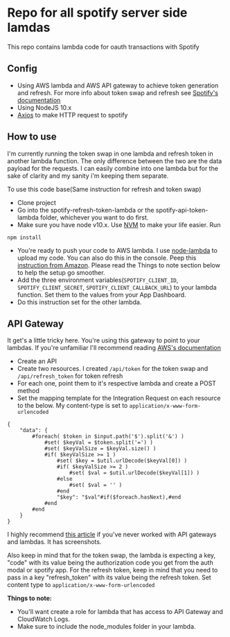 # Repo for all spotify server side lamdas

This repo contains lambda code for oauth transactions with Spotify

## Config
- Using AWS lambda and AWS API gateway to achieve token generation and refresh. For more info about token swap and refresh see [Spotify's documentation](https://developer.spotify.com/documentation/ios/guides/token-swap-and-refresh/)
- Using NodeJS 10.x
- [Axios](https://github.com/axios/axios) to make HTTP request to spotify

## How to use
I'm currently running the token swap in one lambda and refresh token in another lambda function. The only difference between the two are the data payload for the requests. I can easily combine into one lambda but for the sake of clarity and my sanity i'm keeping them separate.

To use this code base(Same instruction for refresh and token swap)
- Clone project
- Go into the spotify-refresh-token-lambda or the spotify-api-token-lambda folder, whichever you want to do first.
- Make sure you have node v10.x. Use [NVM](https://github.com/nvm-sh/nvm) to make your life easier. Run
```
npm install
```
- You're ready to push your code to AWS lambda. I use [node-lambda](https://www.npmjs.com/package/node-lambda) to upload my code. You can also do this in the console. Peep this [instruction from Amazon](https://docs.aws.amazon.com/lambda/latest/dg/getting-started-create-function.html). Please read the Things to note section below to help the setup go smoother.
- Add the three environment variables(`SPOTIFY_CLIENT_ID`, `SPOTIFY_CLIENT_SECRET`, `SPOTIFY_CLIENT_CALLBACK_URL`) to your lambda function. Set them to the values from your App Dashboard.
- Do this instruction set for the other lambda.

## API Gateway
It get's a little tricky here. You're using this gateway to point to your lambdas. If you're unfamiliar I'll recommend reading [AWS's documentation](https://docs.aws.amazon.com/apigateway/latest/developerguide/how-to-create-api.html)
- Create an API
- Create two resources. I created `/api/token` for the token swap and `/api/refresh_token` for token refresh
- For each one, point them to it's respective lambda and create a POST method
- Set the mapping template for the Integration Request on each resource to the below. My content-type is set to `application/x-www-form-urlencoded`

```
{
    "data": {
        #foreach( $token in $input.path('$').split('&') )
            #set( $keyVal = $token.split('=') )
            #set( $keyValSize = $keyVal.size() )
            #if( $keyValSize >= 1 )
                #set( $key = $util.urlDecode($keyVal[0]) )
                #if( $keyValSize >= 2 )
                    #set( $val = $util.urlDecode($keyVal[1]) )
                #else
                    #set( $val = '' )
                #end
                "$key": "$val"#if($foreach.hasNext),#end
            #end
        #end
    }
}
```
I highly recommend [this article](https://blog.summercat.com/using-aws-lambda-and-api-gateway-as-html-form-endpoint.html) if you've never worked with API gateways and lambdas. It has screenshots. 

Also keep in mind that for the token swap, the lambda is expecting a key, "code" with its value being the authorization code you get from the auth modal or spotify app.  For the refresh token, keep in mind that you need to pass in a key "refresh_token" with its value being the refresh token. Set content type to `application/x-www-form-urlencoded`

**Things to note:**
- You'll want create a role for lambda that has access to API Gateway and CloudWatch Logs.
- Make sure to include the node_modules folder in your lambda.
